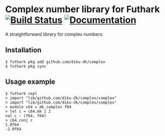 # Complex number library for Futhark [![Build Status](https://travis-ci.org/diku-dk/complex.svg?branch=master)](https://travis-ci.org/diku-dk/complex) [![Documentation](https://futhark-lang.org/pkgs/github.com/athas/complex/status.svg)](https://futhark-lang.org/pkgs/github.com/athas/complex/latest/)

A straightforward library for complex numbers.

## Installation

```
$ futhark pkg add github.com/diku-dk/complex
$ futhark pkg sync
```

## Usage example

```
$ futhark repl
> import "lib/github.com/diku-dk/complex/complex"
> import "lib/github.com/diku-dk/complex/complex"
> module c64 = mk_complex f64
> let c = c64.mk 1 2
val c : (f64, f64)
> c64.conj c
1.0f64
-2.0f64
```
